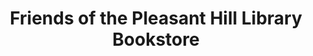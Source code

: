 ---
title: "Friends of the Pleasant Hill Library Bookstore"
url: /pleasant-hill/friends-of-the-pleasant-hill-library-bookstore/
shop: Bücher
---